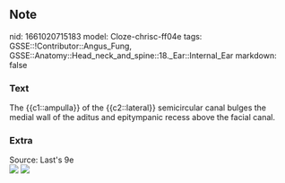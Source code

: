 ## Note
nid: 1661020715183
model: Cloze-chrisc-ff04e
tags: GSSE::!Contributor::Angus_Fung, GSSE::Anatomy::Head_neck_and_spine::18._Ear::Internal_Ear
markdown: false

### Text
The {{c1::ampulla}} of the {{c2::lateral}} semicircular canal bulges the medial wall of the aditus and epitympanic recess above the facial canal.

### Extra
<div>
  <div>
    Source: Last's 9e
  </div>
  <div><img src=
  "paste-53d56496afc4d0492e3a7c0e4fad48b883c0f318.jpg"> <img src= 
  "paste-cf33ddb679dda9e77495e925c6b8cf72672cdac3.jpg"></div>
</div>
